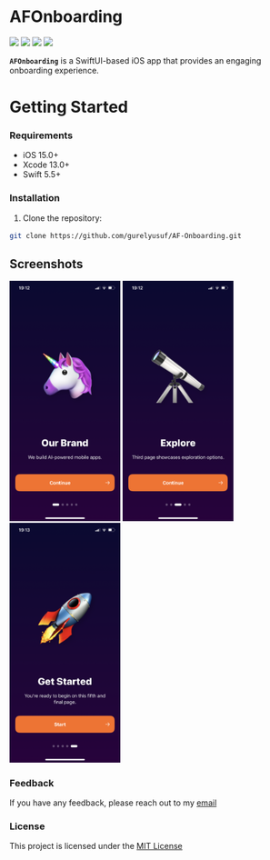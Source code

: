 # AFOnboarding

<p align="left">
<a href="https://www.swift.org"><img src="https://img.shields.io/badge/Language-Swift%205.5-%23DE5D43"></a>
<a href="https://developer.apple.com/ios/"><img src="https://img.shields.io/badge/Platform-iOS%2015.0%2B-%2359ABE1"></a>
<a href="https://developer.apple.com/documentation/SwiftUI"><img src="https://img.shields.io/badge/Framework-SwiftUI-%233B82F7"></a>
<a href="https://en.wikipedia.org/wiki/MIT_License/"><img src="https://img.shields.io/badge/license-mit-brightgreen.svg"></a>
</p>

**`AFOnboarding`** is a SwiftUI-based iOS app that provides an engaging onboarding experience.

# Getting Started

### Requirements

- iOS 15.0+
- Xcode 13.0+
- Swift 5.5+

### Installation

1. Clone the repository:
``` bash
git clone https://github.com/gurelyusuf/AF-Onboarding.git
```

## Screenshots

<img src="Resources/1.PNG" alt="Screenshot 1" width="195">
<img src="Resources/2.PNG" alt="Screenshot 2" width="195">
<img src="Resources/3.PNG" alt="Screenshot 3" width="195">

### Feedback

If you have any feedback, please reach out to my [email](mailto:yusufgureldev@gmail.com)

### License

This project is licensed under the [MIT License](https://choosealicense.com/licenses/mit/)
